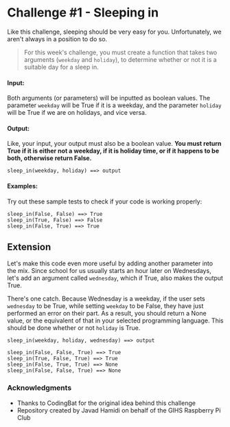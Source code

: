 # Challenge #1 - Sleeping in

Like this challenge, sleeping should be very easy for you. Unfortunately, we aren't always in a position to do so.

> For this week's challenge, you must create a function that takes two arguments (`weekday` and `holiday`), to determine whether or not it is a suitable day for a sleep in.

#### Input:
Both arguments (or parameters) will be inputted as boolean values. The parameter `weekday` will be True if it is a weekday, and the parameter `holiday` will be True if we are on holidays, and vice versa.

#### Output:
Like, your input, your output must also be a boolean value. **You must return True if it is either not a weekday, if it is holiday time, or if it happens to be both, otherwise return False.**

`sleep_in(weekday, holiday) ==> output`

#### Examples:
Try out these sample tests to check if your code is working properly:
```
sleep_in(False, False) ==> True
sleep_in(True, False) ==> False
sleep_in(False, True) ==> True
```

## Extension
Let's make this code even more useful by adding another parameter into the mix. Since school for us usually starts an hour later on Wednesdays, let's add an argument called `wednesday`, which if True, also makes the output True. 

There's one catch. Because Wednesday is a weekday, if the user sets `wednesday` to be True, while setting  `weekday` to be False, they have just performed an error on their part. As a result, you should return a None value, or the equivalent of that in your selected programming language. This should be done whether or not `holiday` is True.

```
sleep_in(weekday, holiday, wednesday) ==> output

sleep_in(False, False, True) ==> True
sleep_in(True, False, True) ==> True
sleep_in(False, True, True) ==> None
sleep_in(False, False, True) ==> None
```

### Acknowledgments
* Thanks to CodingBat for the original idea behind this challenge
* Repository created by Javad Hamidi on behalf of the GIHS Raspberry Pi Club
